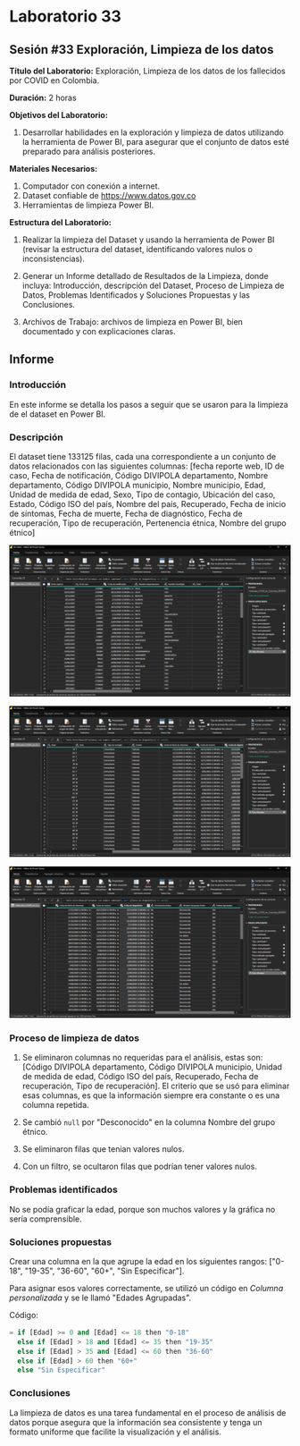 # Laboratorio 33

## Sesión #33 Exploración, Limpieza de los datos

**Título del Laboratorio:** Exploración, Limpieza de los datos de los fallecidos por COVID en Colombia.

**Duración:** 2 horas

**Objetivos del Laboratorio:**

1. Desarrollar habilidades en la exploración y limpieza de datos utilizando la herramienta de Power BI, para asegurar que el conjunto de datos esté preparado para análisis posteriores.

**Materiales Necesarios:**

1. Computador con conexión a internet.
2. Dataset confiable de https://www.datos.gov.co
3. Herramientas de limpieza Power BI.

**Estructura del Laboratorio:**

1. Realizar la limpieza del Dataset y usando la herramienta de Power BI (revisar la estructura del dataset, identificando valores nulos o inconsistencias).

2. Generar un Informe detallado de Resultados de la Limpieza, donde incluya: Introducción, descripción del Dataset, Proceso de Limpieza de Datos, Problemas Identificados y Soluciones Propuestas y las Conclusiones.

3. Archivos de Trabajo: archivos de limpieza en Power BI, bien documentado y con explicaciones claras.

## Informe

### Introducción

En este informe se detalla los pasos a seguir que se usaron para la limpieza de el dataset en Power BI.

### Descripción

El dataset tiene 133125 filas, cada una correspondiente a un conjunto de datos relacionados con las siguientes columnas: [fecha reporte web, ID de caso, Fecha de notificación, Código DIVIPOLA departamento, Nombre departamento, Código DIVIPOLA municipio, Nombre municipio, Edad, Unidad de medida de edad, Sexo, Tipo de contagio, Ubicación del caso, Estado, Código ISO del país, Nombre del país, Recuperado, Fecha de inicio de síntomas, Fecha de muerte, Fecha de diagnóstico, Fecha de recuperación, Tipo de recuperación, Pertenencia étnica, Nombre del grupo étnico]

![Captura de pantalla de Power BI 1](lab33-1.png)

![Captura de pantalla de Power BI 2](lab33-2.png)

![Captura de pantalla de Power BI 3](lab33-3.png)

### Proceso de limpieza de datos

1. Se eliminaron columnas no requeridas para el análisis, estas son: [Código DIVIPOLA departamento, Código DIVIPOLA municipio, Unidad de medida de edad, Código ISO del país, Recuperado, Fecha de recuperación, Tipo de recuperación]. El criterio que se usó para eliminar esas columnas, es que la información siempre era constante o es una columna repetida.

2. Se cambió `null` por "Desconocido" en la columna Nombre del grupo étnico.

3. Se eliminaron filas que tenian valores nulos.

4. Con un filtro, se ocultaron filas que podrían tener valores nulos.

### Problemas identificados

No se podía graficar la edad, porque son muchos valores y la gráfica no sería comprensible.

### Soluciones propuestas

Crear una columna en la que agrupe la edad en los siguientes rangos: ["0-18", "19-35", "36-60", "60+", "Sin Especificar"].

Para asignar esos valores correctamente, se utilizó un código en *Columna personalizada* y se le llamó "Edades Agrupadas".

Código:

```python
= if [Edad] >= 0 and [Edad] <= 18 then "0-18"
  else if [Edad] > 18 and [Edad] <= 35 then "19-35"
  else if [Edad] > 35 and [Edad] <= 60 then "36-60"
  else if [Edad] > 60 then "60+"
  else "Sin Especificar"
```

### Conclusiones

La limpieza de datos es una tarea fundamental en el proceso de análisis de datos porque asegura que la información sea consistente y tenga un formato uniforme que facilite la visualización y el análisis.
